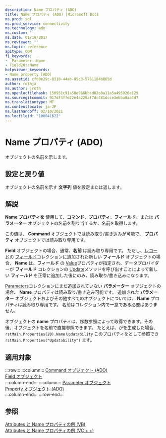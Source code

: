 ```yaml
---
description: Name プロパティ (ADO)
title: Name プロパティ (ADO) |Microsoft Docs
ms.prod: sql
ms.prod_service: connectivity
ms.technology: ado
ms.custom: ''
ms.date: 01/19/2017
ms.reviewer: ''
ms.topic: reference
apitype: COM
f1_keywords:
- _Parameter::Name
- Field20::Name
helpviewer_keywords:
- Name property [ADO]
ms.assetid: cfd0e29c-8310-44ab-85c3-5761184b865d
author: rothja
ms.author: jroth
ms.openlocfilehash: 150951c91a58e966bbcd02e8a11a5a495026a129
ms.sourcegitcommit: 917df4ffd22e4a229af7dc481dcce3ebba0aa4d7
ms.translationtype: MT
ms.contentlocale: ja-JP
ms.lasthandoff: 02/10/2021
ms.locfileid: "100041622"
---
```

# <a name="name-property-ado"></a>Name プロパティ (ADO)
オブジェクトの名前を示します。  
  
## <a name="settings-and-return-values"></a>設定と戻り値  
 オブジェクトの名前を示す **文字列** 値を設定または返します。  
  
## <a name="remarks"></a>解説  
 **Name プロパティを** 使用して、**コマンド**、**プロパティ**、**フィールド**、または **パラメーター** オブジェクトの名前を割り当てるか、名前を取得します。  
  
 この値は、 **Command** オブジェクトでは読み取り/書き込みが可能で、 **プロパティ** オブジェクトでは読み取り専用です。  
  
 **Field** オブジェクトの場合、通常、**名前** は読み取り専用です。 ただし、[レコード](./record-object-ado.md)の [フィールド](./fields-collection-ado.md)コレクションに追加された新しい **フィールド** オブジェクトの場合、 **Name** は、**フィールド** の [Value](./value-property-ado.md)プロパティが指定され、データプロバイダーが **フィールド** コレクションの [Update](./update-method.md)メソッドを呼び出すことによって新しい **フィールド** を正常に追加した後にのみ、読み取り/書き込みになります。  
  
 [Parameters](./parameters-collection-ado.md)コレクションにまだ追加されていない **パラメーター** オブジェクトの場合、 **Name** プロパティは読み取り/書き込み可能です。 追加された **パラメーター** オブジェクトおよびその他すべてのオブジェクトについては、 **Name** プロパティは読み取り専用です。 名前はコレクション内で一意である必要はありません。  
  
 オブジェクトの **name** プロパティは、序数参照によって取得できます。その後、オブジェクトを名前で直接参照できます。 たとえば、がを生成した場合、 `rstMain.Properties(20).Name` `Updatability` このプロパティをとして参照でき `rstMain.Properties("Updatability")` ます。  
  
## <a name="applies-to"></a>適用対象  

:::row:::
    :::column:::
        [Command オブジェクト (ADO)](./command-object-ado.md)  
        [Field オブジェクト](./field-object.md)  
    :::column-end:::
    :::column:::
        [Parameter オブジェクト](./parameter-object.md)  
        [Property オブジェクト (ADO)](./property-object-ado.md)  
    :::column-end:::
:::row-end:::

## <a name="see-also"></a>参照  
 [Attributes と Name プロパティの例 (VB)](./attributes-and-name-properties-example-vb.md)   
 [Attributes と Name プロパティの例 (VC + +)](./attributes-and-name-properties-example-vc.md)